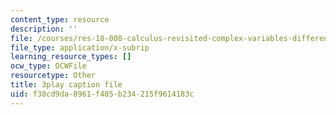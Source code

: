 ```yaml
---
content_type: resource
description: ''
file: /courses/res-18-008-calculus-revisited-complex-variables-differential-equations-and-linear-algebra-fall-2011/f38cd9da8961f405b234215f9614183c_gpZu5N1FFq0.srt
file_type: application/x-subrip
learning_resource_types: []
ocw_type: OCWFile
resourcetype: Other
title: 3play caption file
uid: f38cd9da-8961-f405-b234-215f9614183c
---
```

